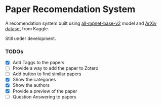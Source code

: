 # Paper Recomendation System

A recomendation system built using [all-mpnet-base-v2](https://huggingface.co/sentence-transformers/all-mpnet-base-v2) model and [ArXiv dataset](https://www.kaggle.com/Cornell-University/arxiv) from Kaggle.

Still under development.



### TODOs

- [X] Add Taggs to the papers
- [ ] Provide a way to add the paper to Zotero
- [ ] Add button to find similar papers
- [X] Show the categories
- [X] Show the authors
- [X] Provide a preview of the paper
- [ ] Question Answering to papers